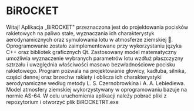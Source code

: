 # BiROCKET
Witaj! Aplikacja „BiROCKET" przeznaczona jest do projektowania pocisków rakietowych na paliwo stałe, wyznaczania ich charakterystyk aerodynamicznych oraz symulowania lotu w atmosferze ziemskiej :rocket:. 
Oprogramowanie zostało zaimplementowane przy wykorzystaniu języka C++ oraz bibliotek graficznych Qt. Zastosowany model matematyczny umożliwia wyznaczenie wybranych parametrów lotu wzdłuż płaszczyzny sztrzału i uwzględnia właściwości masowo bezwładnościowe pocisku rakietowego. 
Program pozwala na projektowanie głowicy, kadłuba, silnika, części dennej oraz brzechw rakiety i oblicza ich charakterystyki aerodynamiczne według metody L. S. Czernobrowkina i A. A. Lebiediewa.
Model atmosfery ziemskiej wykorzystywany w oprogramowaniu bazuje na normie AS-64. W celu uruchomienia aplikacji należy pobrać pliki z repozytorium i otworzyć plik BiROCKETRT.exe
